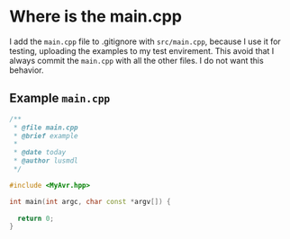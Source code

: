 # Where is the main.cpp

I add the `main.cpp` file to .gitignore with `src/main.cpp`, because I use it for testing, uploading the examples to my test envirement.
This avoid that I always commit the `main.cpp` with all the other files. I do not want this behavior.

## Example `main.cpp`

```cpp
/**
 * @file main.cpp
 * @brief example
 * 
 * @date today
 * @author lusmdl
 */

#include <MyAvr.hpp>

int main(int argc, char const *argv[]) {
  
  return 0;
}
```